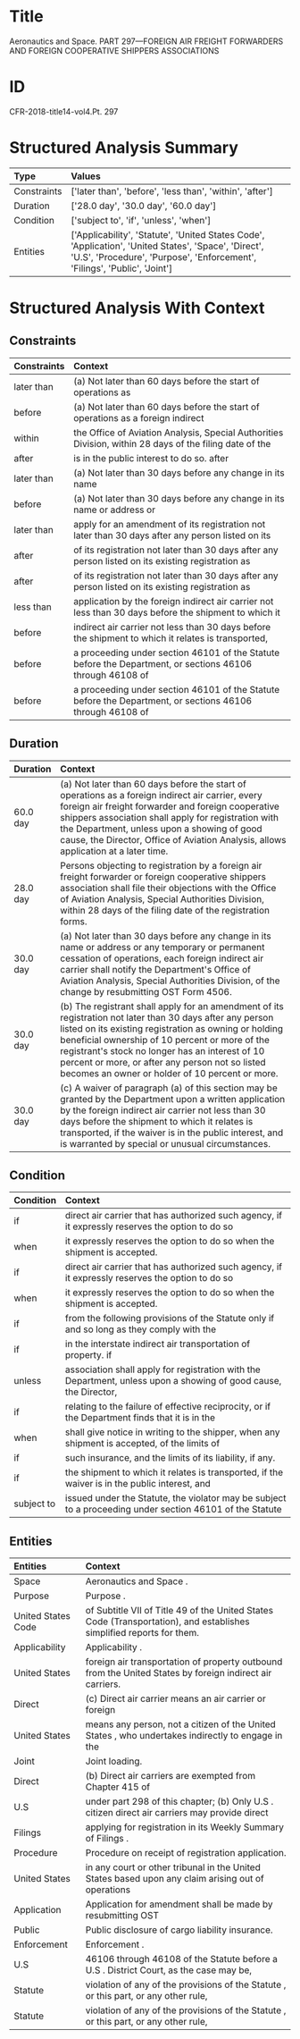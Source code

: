# Title

 Aeronautics and Space. PART 297—FOREIGN AIR FREIGHT FORWARDERS AND FOREIGN COOPERATIVE SHIPPERS ASSOCIATIONS


# ID

 CFR-2018-title14-vol4.Pt. 297


# Structured Analysis Summary

| Type        | Values                                                                                                                                                                            |
|:------------|:----------------------------------------------------------------------------------------------------------------------------------------------------------------------------------|
| Constraints | ['later than', 'before', 'less than', 'within', 'after']                                                                                                                          |
| Duration    | ['28.0 day', '30.0 day', '60.0 day']                                                                                                                                              |
| Condition   | ['subject to', 'if', 'unless', 'when']                                                                                                                                            |
| Entities    | ['Applicability', 'Statute', 'United States Code', 'Application', 'United States', 'Space', 'Direct', 'U.S', 'Procedure', 'Purpose', 'Enforcement', 'Filings', 'Public', 'Joint'] |


# Structured Analysis With Context

 


## Constraints

| Constraints   | Context                                                                                                   |
|:--------------|:----------------------------------------------------------------------------------------------------------|
| later than    | (a) Not  later than 60 days before the start of operations as                                             |
| before        | (a) Not later than 60 days  before the start of operations as a foreign indirect                          |
| within        | the Office of Aviation Analysis, Special Authorities Division, within 28 days of the filing date of the   |
| after         | is in the public interest to do so. after                                                                 |
| later than    | (a) Not  later than 30 days before any change in its name                                                 |
| before        | (a) Not later than 30 days  before any change in its name or address or                                   |
| later than    | apply for an amendment of its registration not later than 30 days after any person listed on its          |
| after         | of its registration not later than 30 days after any person listed on its existing registration as        |
| after         | of its registration not later than 30 days after any person listed on its existing registration as        |
| less than     | application by the foreign indirect air carrier not less than 30 days before the shipment to which it     |
| before        | indirect air carrier not less than 30 days before the shipment to which it relates is transported,        |
| before        | a proceeding under section 46101 of the Statute before the Department, or sections 46106 through 46108 of |
| before        | a proceeding under section 46101 of the Statute before the Department, or sections 46106 through 46108 of |


## Duration

| Duration   | Context                                                                                                                                                                                                                                                                                                                                                                        |
|:-----------|:-------------------------------------------------------------------------------------------------------------------------------------------------------------------------------------------------------------------------------------------------------------------------------------------------------------------------------------------------------------------------------|
| 60.0 day   | (a) Not later than 60 days before the start of operations as a foreign indirect air carrier, every foreign air freight forwarder and foreign cooperative shippers association shall apply for registration with the Department, unless upon a showing of good cause, the Director, Office of Aviation Analysis, allows application at a later time.                            |
| 28.0 day   | Persons objecting to registration by a foreign air freight forwarder or foreign cooperative shippers association shall file their objections with the Office of Aviation Analysis, Special Authorities Division, within 28 days of the filing date of the registration forms.                                                                                                  |
| 30.0 day   | (a) Not later than 30 days before any change in its name or address or any temporary or permanent cessation of operations, each foreign indirect air carrier shall notify the Department's Office of Aviation Analysis, Special Authorities Division, of the change by resubmitting OST Form 4506.                                                                             |
| 30.0 day   | (b) The registrant shall apply for an amendment of its registration not later than 30 days after any person listed on its existing registration as owning or holding beneficial ownership of 10 percent or more of the registrant's stock no longer has an interest of 10 percent or more, or after any person not so listed becomes an owner or holder of 10 percent or more. |
| 30.0 day   | (c) A waiver of paragraph (a) of this section may be granted by the Department upon a written application by the foreign indirect air carrier not less than 30 days before the shipment to which it relates is transported, if the waiver is in the public interest, and is warranted by special or unusual circumstances.                                                     |


## Condition

| Condition   | Context                                                                                                          |
|:------------|:-----------------------------------------------------------------------------------------------------------------|
| if          | direct air carrier that has authorized such agency, if it expressly reserves the option to do so                 |
| when        | it expressly reserves the option to do so when  the shipment is accepted.                                        |
| if          | direct air carrier that has authorized such agency, if it expressly reserves the option to do so                 |
| when        | it expressly reserves the option to do so when  the shipment is accepted.                                        |
| if          | from the following provisions of the Statute only if and so long as they comply with the                         |
| if          | in the interstate indirect air transportation of property. if                                                    |
| unless      | association shall apply for registration with the Department, unless upon a showing of good cause, the Director, |
| if          | relating to the failure of effective reciprocity, or if the Department finds that it is in the                   |
| when        | shall give notice in writing to the shipper, when any shipment is accepted, of the limits of                     |
| if          | such insurance, and the limits of its liability, if  any.                                                        |
| if          | the shipment to which it relates is transported, if the waiver is in the public interest, and                    |
| subject to  | issued under the Statute, the violator may be subject to a proceeding under section 46101 of the Statute         |


## Entities

| Entities           | Context                                                                                                               |
|:-------------------|:----------------------------------------------------------------------------------------------------------------------|
| Space              | Aeronautics and  Space .                                                                                              |
| Purpose            | Purpose .                                                                                                             |
| United States Code | of Subtitle VII of Title 49 of the United States Code  (Transportation), and establishes simplified reports for them. |
| Applicability      | Applicability .                                                                                                       |
| United States      | foreign air transportation of property outbound from the United States  by foreign indirect air carriers.             |
| Direct             | (c)  Direct air carrier means an air carrier or foreign                                                               |
| United States      | means any person, not a citizen of the United States , who undertakes indirectly to engage in the                     |
| Joint              | Joint  loading.                                                                                                       |
| Direct             | (b)  Direct air carriers are exempted from Chapter 415 of                                                             |
| U.S                | under part 298 of this chapter; (b) Only U.S . citizen direct air carriers may provide direct                         |
| Filings            | applying for registration in its Weekly Summary of Filings .                                                          |
| Procedure          | Procedure  on receipt of registration application.                                                                    |
| United States      | in any court or other tribunal in the United States based upon any claim arising out of operations                    |
| Application        | Application for amendment shall be made by resubmitting OST                                                           |
| Public             | Public  disclosure of cargo liability insurance.                                                                      |
| Enforcement        | Enforcement .                                                                                                         |
| U.S                | 46106 through 46108 of the Statute before a U.S . District Court, as the case may be,                                 |
| Statute            | violation of any of the provisions of the Statute , or this part, or any other rule,                                  |
| Statute            | violation of any of the provisions of the Statute , or this part, or any other rule,                                  |



